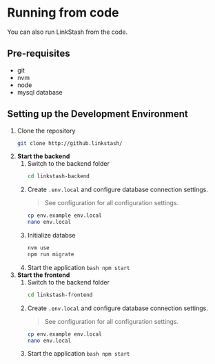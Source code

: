 # Running from code
You can also run LinkStash from the code.




## Pre-requisites 
- git 
- nvm
- node
- mysql database

## Setting up the Development Environment
1. Clone the repository
   ```bash
   git clone http://github.linkstash/
   ```
2. **Start the backend** 
   1. Switch to the backend folder
      ```bash
      cd linkstash-backend
      ```
   2. Create `.env.local` and configure database connection settings.
      > See configuration for all configuration settings.
      ```bash
      cp env.example env.local 
      nano env.local
      ```
    3. Initialize databse
       ```bash          
       nvm use
       npm run migrate
       ```
    4. Start the application
           ```bash
           npm start
           ```
3. **Start the frontend**
   1. Switch to the backend folder
      ```bash
      cd linkstash-frontend
      ```
   2. Create `.env.local` and configure database connection settings.
      > See configuration for all configuration settings.
      ```bash
      cp env.example env.local 
      nano env.local
      ```
    3. Start the application
           ```bash
           npm start
           ```

